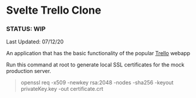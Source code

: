 # Svelte Trello Clone 

### **STATUS**: **WIP** 
Last Updated: 07/12/20

An application that has the basic functionality of the popular [Trello](https://trello.com/) webapp

Run this command at root to generate local SSL certificates for the mock production server.

> openssl req -x509 -newkey rsa:2048 -nodes -sha256 -keyout privateKey.key -out certificate.crt